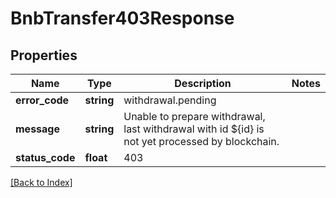 # BnbTransfer403Response

## Properties

Name | Type | Description | Notes
------------ | ------------- | ------------- | -------------
**error_code** | **string** | withdrawal.pending |
**message** | **string** | Unable to prepare withdrawal, last withdrawal with id ${id} is not yet processed by blockchain. |
**status_code** | **float** | 403 |

[[Back to Index]](../index.md)

